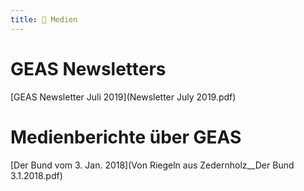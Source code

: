 ```yaml
---
title:  Medien
---
```

# GEAS Newsletters
[GEAS Newsletter Juli 2019](Newsletter July 2019.pdf)

# Medienberichte über GEAS
[Der Bund vom 3. Jan. 2018](Von Riegeln aus Zedernholz__Der Bund 3.1.2018.pdf)
